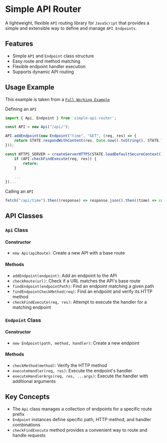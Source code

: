 # Simple API Router

A lightweight, flexible `API` routing library for `JavaScript` that provides a simple and extensible way to define and manage `API Endpoints`.

## Features

- Simple `API` and `Endpoint` class structure
- Easy route and method matching
- Flexible endpoint handler execution
- Supports dynamic API routing

## Usage Example

This example is taken from a [`Full Working Example`](https://github.com/FirstTimeEZ/server-ssl)

Defining an `API`

```javascript
import { Api, Endpoint } from 'simple-api-router';

const API = new Api("/api/");

API.addEndpoint(new Endpoint("time", "GET", (req, res) => {
    return STATE.respondWithContent(res, Date.now().toString(), STATE.TEXT_HTML);
}));

const HTTPS_SERVER = createServerHTTPS(STATE.loadDefaultSecureContext(), (req, res) => {
    if (API.checkFindExecute(req, res)) {
        return;
    }
    
    ...
})...
```

Calling an `API`

```javascript
fetch("/api/time").then((response) => response.json().then((time) => console.log(time)));
```

## API Classes

### `Api` Class

#### Constructor
- `new Api(apiRoute)`: Create a new API with a base route

#### Methods
- `addEndpoint(endpoint)`: Add an endpoint to the API
- `checkRoute(url)`: Check if a URL matches the API's base route
- `findEndpoint(endpointPath)`: Find an endpoint matching a given path
- `findEndpointCheckMethod(req)`: Find an endpoint and verify its HTTP method
- `checkFindExecute(req, res)`: Attempt to execute the handler for a matching endpoint

### `Endpoint` Class

#### Constructor
- `new Endpoint(path, method, handler)`: Create a new endpoint

#### Methods
- `checkMethod(method)`: Verify the HTTP method
- `executeHandler(req, res)`: Execute the endpoint's handler
- `executeHandlerArgs(req, res, ...args)`: Execute the handler with additional arguments

## Key Concepts

- The `Api` class manages a collection of endpoints for a specific route prefix
- `Endpoint` instances define specific path, HTTP method, and handler combinations
- `checkFindExecute` method provides a convenient way to route and handle requests